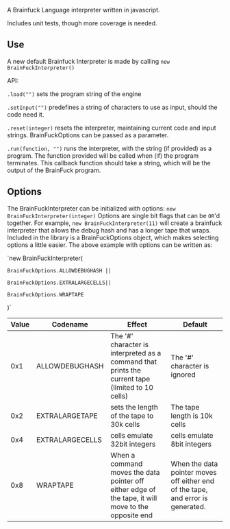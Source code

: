 A Brainfuck Language interpreter written in javascript.

Includes unit tests, though more coverage is needed. 

## Use
A new default Brainfuck Interpreter is made by calling `new BrainFuckInterpreter()`

API:

`.load("")` sets the program string of the engine

`.setInput("")` predefines a string of characters to use as input, should the code need it.

`.reset(integer)` resets the interpreter, maintaining current code and input strings. BrainFuckOptions can be passed as a parameter.

`.run(function, "")` runs the interpreter, with the string (if provided) as a program. The function provided will be called when (if) the program terminates. This callback function should take a string, which will be the output of the BrainFuck program.

## Options

The BrainFuckInterpreter can be initialized with options: `new BrainFuckInterpreter(integer)`
Options are single bit flags that can be `OR`'d together. For example, `new BrainFuckInterpreter(11)` will create a brainfuck interpreter that allows the debug hash and has a longer tape that wraps. Included in the library is a BrainFuckOptions object, which makes selecting options a little easier. The above example with options can be written as:

`new BrainFuckInterpreter(

    BrainFuckOptions.ALLOWDEBUGHASH ||

    BrainFuckOptions.EXTRALARGECELLS||

    BrainFuckOptions.WRAPTAPE

)`

|Value|Codename|Effect|Default|
|---|---|---|---|
|0x1|ALLOWDEBUGHASH|The '#' character is interpreted as a command that prints the current tape (limited to 10 cells)|The '#' character is ignored|
|0x2|EXTRALARGETAPE|sets the length of the tape to 30k cells|The tape length is 10k cells|
|0x4|EXTRALARGECELLS|cells emulate 32bit integers|cells emulate 8bit integers|
|0x8|WRAPTAPE|When a command moves the data pointer off either edge of the tape, it will move to the opposite end|When the data pointer moves off either end of the tape, and error is generated.|
